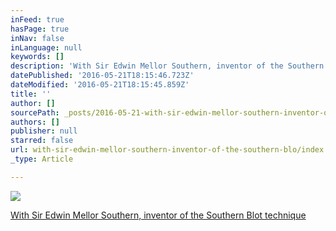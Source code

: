 ```yaml
---
inFeed: true
hasPage: true
inNav: false
inLanguage: null
keywords: []
description: 'With Sir Edwin Mellor Southern, inventor of the Southern Blot technique'
datePublished: '2016-05-21T18:15:46.723Z'
dateModified: '2016-05-21T18:15:45.859Z'
title: ''
author: []
sourcePath: _posts/2016-05-21-with-sir-edwin-mellor-southern-inventor-of-the-southern-blo.md
authors: []
publisher: null
starred: false
url: with-sir-edwin-mellor-southern-inventor-of-the-southern-blo/index.html
_type: Article

---
```

![](https://the-grid-user-content.s3-us-west-2.amazonaws.com/6f58da7c-c823-42ff-8a5e-ed87dd08fd6a.jpg)

[With Sir Edwin Mellor Southern, inventor of the Southern Blot technique][0]

[0]: https://thegrid.ai/dr-kanakadurga-murali/with-sir-edwin-mellor-southern-inventor-of-the-southern-blo/